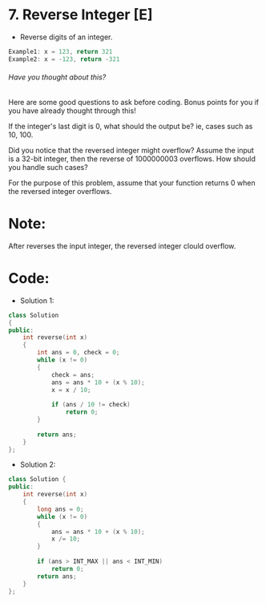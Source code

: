# 7. Reverse Integer [E]
- Reverse digits of an integer.
```c++
Example1: x = 123, return 321
Example2: x = -123, return -321
```
###### Have you thought about this?
Here are some good questions to ask before coding. Bonus points for you if you have already thought through this!

If the integer's last digit is 0, what should the output be? ie, cases such as 10, 100.

Did you notice that the reversed integer might overflow? Assume the input is a 32-bit integer, then the reverse of 1000000003 overflows. How should you handle such cases?

For the purpose of this problem, assume that your function returns 0 when the reversed integer overflows.


# Note:
After reverses the input integer, the reversed integer clould overflow.

# Code:
- Solution 1:
```c++
class Solution 
{
public:
    int reverse(int x) 
    {
        int ans = 0, check = 0;
        while (x != 0)
        {
            check = ans;
            ans = ans * 10 + (x % 10);
            x = x / 10;
            
            if (ans / 10 != check)  
                return 0;
        }
        
        return ans;
    }
};
```

- Solution 2:
```c++
class Solution {
public:
    int reverse(int x) 
    {
        long ans = 0;
        while (x != 0)
        {
            ans = ans * 10 + (x % 10);
            x /= 10;
        }
        
        if (ans > INT_MAX || ans < INT_MIN)
            return 0;
        return ans;
    }
};
```
